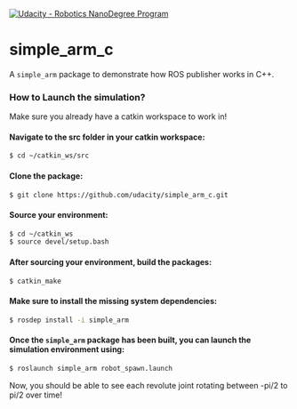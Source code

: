 [![Udacity - Robotics NanoDegree Program](https://s3-us-west-1.amazonaws.com/udacity-robotics/Extra+Images/RoboND_flag.png)](https://www.udacity.com/robotics)

# simple_arm_c
A `simple_arm` package to demonstrate how ROS publisher works in C++.  

### How to Launch the simulation?
Make sure you already have a catkin workspace to work in!

#### Navigate to the src folder in your catkin workspace:
```sh
$ cd ~/catkin_ws/src
```

#### Clone the package:
```sh
$ git clone https://github.com/udacity/simple_arm_c.git
```

#### Source your environment:
```sh
$ cd ~/catkin_ws
$ source devel/setup.bash
```

#### After sourcing your environment, build the packages:
```sh
$ catkin_make
```

#### Make sure to install the missing system dependencies:
```sh
$ rosdep install -i simple_arm
```

#### Once the `simple_arm` package has been built, you can launch the simulation environment using:
```sh
$ roslaunch simple_arm robot_spawn.launch
```

Now, you should be able to see each revolute joint rotating between -pi/2 to pi/2 over time!
